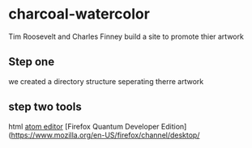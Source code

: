 # charcoal-watercolor
Tim Roosevelt and Charles Finney build a site to promote thier artwork 
## Step one 
we created a directory structure seperating therre artwork 
## step two tools
html [atom editor](https://atom.io/)
[Firefox Quantum Developer Edition](https://www.mozilla.org/en-US/firefox/channel/desktop/
